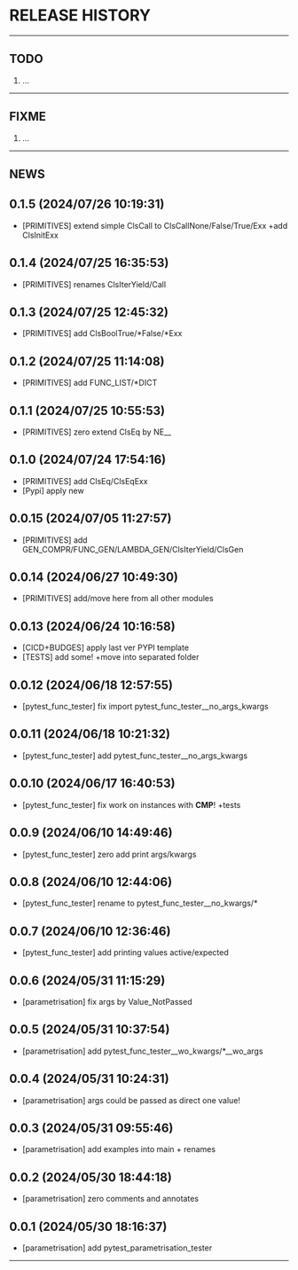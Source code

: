 # RELEASE HISTORY

********************************************************************************
## TODO
1. ...  

********************************************************************************
## FIXME
1. ...  

********************************************************************************
## NEWS

0.1.5 (2024/07/26 10:19:31)
------------------------------
- [PRIMITIVES] extend simple ClsCall to ClsCallNone/False/True/Exx +add ClsInitExx  

0.1.4 (2024/07/25 16:35:53)
------------------------------
- [PRIMITIVES] renames ClsIterYield/Call  

0.1.3 (2024/07/25 12:45:32)
------------------------------
- [PRIMITIVES] add ClsBoolTrue/*False/*Exx  

0.1.2 (2024/07/25 11:14:08)
------------------------------
- [PRIMITIVES] add FUNC_LIST/*DICT  

0.1.1 (2024/07/25 10:55:53)
------------------------------
- [PRIMITIVES] zero extend ClsEq by NE__  

0.1.0 (2024/07/24 17:54:16)
------------------------------
- [PRIMITIVES] add ClsEq/ClsEqExx  
- [Pypi] apply new  

0.0.15 (2024/07/05 11:27:57)
------------------------------
- [PRIMITIVES] add GEN_COMPR/FUNC_GEN/LAMBDA_GEN/ClsIterYield/ClsGen  

0.0.14 (2024/06/27 10:49:30)
------------------------------
- [PRIMITIVES] add/move here from all other modules  

0.0.13 (2024/06/24 10:16:58)
------------------------------
- [CICD+BUDGES] apply last ver PYPI template  
- [TESTS] add some! +move into separated folder  

0.0.12 (2024/06/18 12:57:55)
------------------------------
- [pytest_func_tester] fix import pytest_func_tester__no_args_kwargs  

0.0.11 (2024/06/18 10:21:32)
------------------------------
- [pytest_func_tester] add pytest_func_tester__no_args_kwargs  

0.0.10 (2024/06/17 16:40:53)
------------------------------
- [pytest_func_tester] fix work on instances with __CMP__! +tests  

0.0.9 (2024/06/10 14:49:46)
------------------------------
- [pytest_func_tester] zero add print args/kwargs  

0.0.8 (2024/06/10 12:44:06)
------------------------------
- [pytest_func_tester] rename to pytest_func_tester__no_kwargs/*  

0.0.7 (2024/06/10 12:36:46)
------------------------------
- [pytest_func_tester] add printing values active/expected  

0.0.6 (2024/05/31 11:15:29)
------------------------------
- [parametrisation] fix args by Value_NotPassed  

0.0.5 (2024/05/31 10:37:54)
------------------------------
- [parametrisation] add pytest_func_tester__wo_kwargs/*__wo_args  

0.0.4 (2024/05/31 10:24:31)
------------------------------
- [parametrisation] args could be passed as direct one value!  

0.0.3 (2024/05/31 09:55:46)
------------------------------
- [parametrisation] add examples into main + renames  

0.0.2 (2024/05/30 18:44:18)
------------------------------
- [parametrisation] zero comments and annotates  

0.0.1 (2024/05/30 18:16:37)
------------------------------
- [parametrisation] add pytest_parametrisation_tester

********************************************************************************
